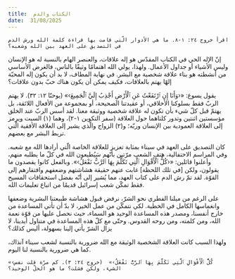 ```yaml
---
title:  الكتاب والدم
date:  31/08/2025
---
```


`اقرأ خروج ٢٤: ١-٨. ما هي الأدوار الّتي قامت بها قراءة كلمة الله ورش الدم في التصديق على العهد بين الله وشعبه؟`

إنّ الإله الحي في الكتاب المقدّس هو إله علاقات، والعنصر الهام بالنسبة له هو الإنسان وليس الأشياء أو جداول الأعمال. ولهذا، يولي الله اهتمامًا وثيقًا بالناس، فالغرض الأساسي من أنشطته هو بناء علاقة شخصية مع البشر. في نهاية المطاف، لا بد أن يكون إله المحبّة إلهًا يهتم بالعلاقات، فكيف يمكن أن يكون هناك حبّ بدون علاقات؟

يقول يسوع: «‹وَأَنَا إِنِ ٱرْتَفَعْتُ عَنِ ٱلْأَرْضِ أَجْذِبُ إِلَيَّ ٱلْجَمِيعَ›» (يوحنّا ١٢: ٣٢). لا يهتم الربّ فقط بسلوكنا الأخلاقي، أو عقيدتنا الصحيحة، أو بمجموعة من الأفعال اللائقة، بل يهتمّ قبل كلّ شيء بأن تكون له علاقة شخصية ووثيقة معنا. لقد أسس الربّ عند الخلق مؤسستين اثنتين وتدور كلتاهما حول العلاقة (سفر التكوين ١-٢)، وهما (١) السبت ويرمز إلى العلاقة العمودية بين الإنسان وربّه؛ و(٢) الزواج والّذي يشير إلى العلاقة الأفقية الّتي تربط البشر مع بعضهم.

كان التصديق على العهد في سيناء بمثابة تعزيز للعلاقة الخاصة الّتي أرادها الله مع شعبه. وفي المراسم الاحتفالية، هتف الشعب مرّتين بأنّهم سَيُطيعون الله في كلّ ما يطلبه منهم، وأعلنوا قائلين: «‹كُلُّ ٱلْأَقْوَالِ ٱلَّتِي تَكَلَّمَ بِهَا ٱلرَّبُّ نَفْعَلُ›». وبالفعل كانوا يقصدون ما يقولون، ولكن [في تلك اللحظة] غابت عنهم حقيقة هشاشتهم وضعفهم وافتقارهم إلى القوّة. لقد تمّ رش الدم على كتاب العهد، مما يُشير إلى أنّه بفضل استحقاقات المسيح فقط تمكّن شعب إسرائيل قديمًا من اتباع تعليمات الله.

على الرغم من ميلنا الفطري نحو الشرّ، نرفض قبول هشاشة طبيعتنا البشرية وضعفها وانغماسها الكامل في الخطية. لكي نتمكّن من عمل الخير، لا بدّ أن تأتي المساعدة من خارج أنفسنا، ومصدر هذه المساعدة الوحيد هو السماء، حيث نحصل عليها من قوّة نعمة الله، ومن كلمته، ومن روحه القدوس. وحتّى مع كلّ هذه المساعدة في متناول أيدينا، لا يزال الشرّ يأتي إلينا بسهولة، أليس كذلك؟

ولهذا السبب كانت العلاقة الشخصية الوثيقة مع الله ضرورية بالنسبة لشعب سيناء آنذاك، كما هي ضرورية بالنسبة لنا اليوم.

`«‹كُلُّ ٱلْأَقْوَالِ ٱلَّتِي تَكَلَّمَ بِهَا ٱلرَّبُّ نَفْعَلُ›»  (خروج ٢٤: ٣). كم مرّة قلت نفس الشيء، ولكن فشلت؟ ما هو الحلّ الوحيد؟`